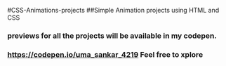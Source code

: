 #CSS-Animations-projects
##Simple Animation projects using HTML and CSS
### previews for all the projects will be available in my codepen.
### https://codepen.io/uma_sankar_4219    Feel free to xplore
